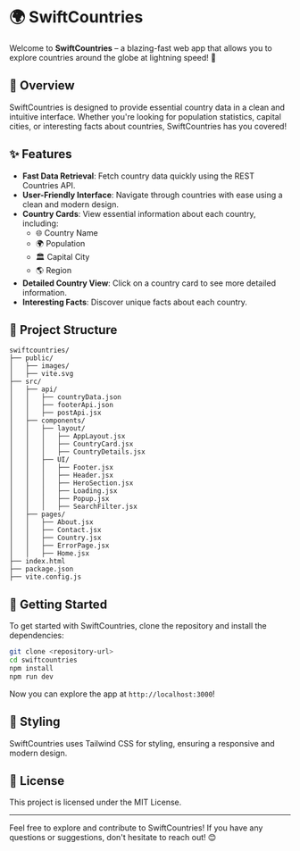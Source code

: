 # 🌍 SwiftCountries

Welcome to **SwiftCountries** – a blazing-fast web app that allows you to explore countries around the globe at lightning speed! 🚀

## 📖 Overview

SwiftCountries is designed to provide essential country data in a clean and intuitive interface. Whether you're looking for population statistics, capital cities, or interesting facts about countries, SwiftCountries has you covered!

## ✨ Features

- **Fast Data Retrieval**: Fetch country data quickly using the REST Countries API.
- **User-Friendly Interface**: Navigate through countries with ease using a clean and modern design.
- **Country Cards**: View essential information about each country, including:
  - 🌐 Country Name
  - 🌍 Population
  - 🏛️ Capital City
  - 🌎 Region
- **Detailed Country View**: Click on a country card to see more detailed information.
- **Interesting Facts**: Discover unique facts about each country.

## 📁 Project Structure

```
swiftcountries/
├── public/
│   ├── images/
│   ├── vite.svg
├── src/
│   ├── api/
│   │   ├── countryData.json
│   │   ├── footerApi.json
│   │   ├── postApi.jsx
│   ├── components/
│   │   ├── layout/
│   │   │   ├── AppLayout.jsx
│   │   │   ├── CountryCard.jsx
│   │   │   ├── CountryDetails.jsx
│   │   ├── UI/
│   │   │   ├── Footer.jsx
│   │   │   ├── Header.jsx
│   │   │   ├── HeroSection.jsx
│   │   │   ├── Loading.jsx
│   │   │   ├── Popup.jsx
│   │   │   ├── SearchFilter.jsx
│   ├── pages/
│   │   ├── About.jsx
│   │   ├── Contact.jsx
│   │   ├── Country.jsx
│   │   ├── ErrorPage.jsx
│   │   ├── Home.jsx
├── index.html
├── package.json
├── vite.config.js
```

## 🚀 Getting Started

To get started with SwiftCountries, clone the repository and install the dependencies:

```bash
git clone <repository-url>
cd swiftcountries
npm install
npm run dev
```

Now you can explore the app at `http://localhost:3000`!

## 🎨 Styling

SwiftCountries uses Tailwind CSS for styling, ensuring a responsive and modern design.

## 📄 License

This project is licensed under the MIT License.

---

Feel free to explore and contribute to SwiftCountries! If you have any questions or suggestions, don't hesitate to reach out! 😊
